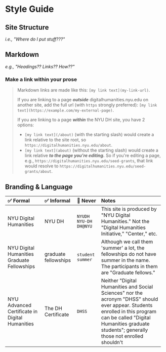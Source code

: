 # Style Guide

## Site Structure 
*i.e., "Where do I put stuff???"*

## Markdown
*e.g., "Headings?? Links?? How??"*

### Make a link within your prose

> Markdown links are made like this: `[my link text](my-link-url)`.  
> 
> If you are linking to a page ***outside*** digitalhumanities.nyu.edu on another site, add the full url (with `https` strongly preferred): `[my link text](https://example.com/my-external-page)`.
> 
> If you are linking to a page ***within*** the NYU DH site, you have 2 options:  
> - `[my link text](/about)` (with the starting slash) would create a link relative to the site root, so `https://digitalhumanities.nyu.edu/about`.
> - `[my link text](about)` (without the starting slash) would create a link relative ***to the page you're editing.*** So if you're editing a page, e.g., `https://digitalhumanities.nyu.edu/seed-grants`, that link would resolve to `https://digitalhumanities.nyu.edu/seed-grants/about`.

## Branding & Language
| ✅ Formal | ✅ Informal | 🚫 Never | Notes |
| :----- | :----------- | :-- | :---- |
| NYU Digital Humanities | NYU DH | `NYUDH` `NYU-DH` `DH@NYU` | This site is produced by "NYU Digital Humanities." Not the "Digital Humanities Initiative," "Center," etc. |
| NYU Digital Humanities Graduate Fellowships | graduate fellowships | `student` `summer` | Although we call them 'summer' a lot, the fellowships do not have summer in the name. The participants in them are "Graduate fellows." |
| NYU Advanced Certificate in Digital Humanities | The DH Certificate | `DHSS` | Neither "Digital Humanities and Social Sciences" nor the acronym "DHSS" should ever appear. Students enrolled in this program can be called "Digital Humanities graduate students"; generally those not enrolled shouldn't  |
